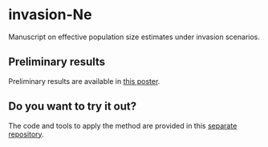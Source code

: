 # invasion-Ne
Manuscript on effective population size estimates under invasion scenarios. 

## Preliminary results
Preliminary results are available in [this poster](https://currocam.github.io/eseb_barcelona2025.pdf).

## Do you want to try it out?
The code and tools to apply the method are provided in this [separate repository](https://github.com/currocam/invasion-Ne-extras).
